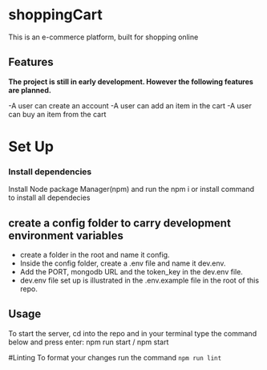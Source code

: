 # shoppingCart

This is an e-commerce platform, built for shopping online

## Features

**The project is still in early development. However the following features are planned.**

-A user can create an account
-A user can add an item in the cart
-A user can buy an item from the cart

# Set Up

### Install dependencies
Install Node package Manager(npm) and run the npm i or install command to install all dependecies

## create a config folder to carry development environment variables
- create a folder in the root and name it config.
- Inside the config folder, create a .env file and name it dev.env.
- Add the PORT, mongodb URL and the token_key in the dev.env file.
- dev.env file set up is illustrated in the .env.example file in the root of this repo.

## Usage
To start the server, cd into the repo and in your terminal type the command below and press enter:
npm run start / npm start

#Linting
To format your changes run the command `npm run lint` 

